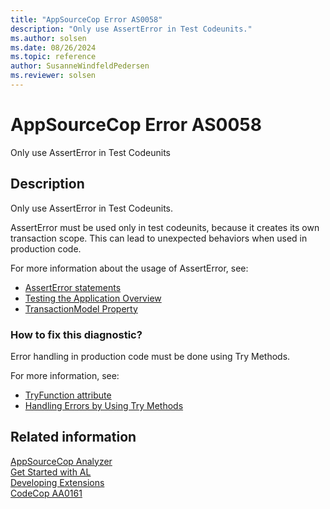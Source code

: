 ```yaml
---
title: "AppSourceCop Error AS0058"
description: "Only use AssertError in Test Codeunits."
ms.author: solsen
ms.date: 08/26/2024
ms.topic: reference
author: SusanneWindfeldPedersen
ms.reviewer: solsen
---
```

[//]: # (START>DO_NOT_EDIT)
[//]: # (IMPORTANT:Do not edit any of the content between here and the END>DO_NOT_EDIT.)
[//]: # (Any modifications should be made in the .xml files in the ModernDev repo.)
# AppSourceCop Error AS0058
Only use AssertError in Test Codeunits

## Description
Only use AssertError in Test Codeunits.

[//]: # (IMPORTANT: END>DO_NOT_EDIT)

AssertError must be used only in test codeunits, because it creates its own transaction scope. 
This can lead to unexpected behaviors when used in production code.

For more information about the usage of AssertError, see:
- [AssertError statements](../devenv-al-simple-statements.md#asserterror-statements)
- [Testing the Application Overview](../devenv-testing-application.md)
- [TransactionModel Property](../properties/devenv-properties.md)

### How to fix this diagnostic?

Error handling in production code must be done using Try Methods.

For more information, see:
- [TryFunction attribute](/dynamics365/business-central/dev-itpro/developer/attributes/devenv-tryfunction-attribute)
- [Handling Errors by Using Try Methods](../devenv-handling-errors-using-try-methods.md)

## Related information  
[AppSourceCop Analyzer](appsourcecop.md)  
[Get Started with AL](../devenv-get-started.md)  
[Developing Extensions](../devenv-dev-overview.md)  
[CodeCop AA0161](codecop-aa0161.md)